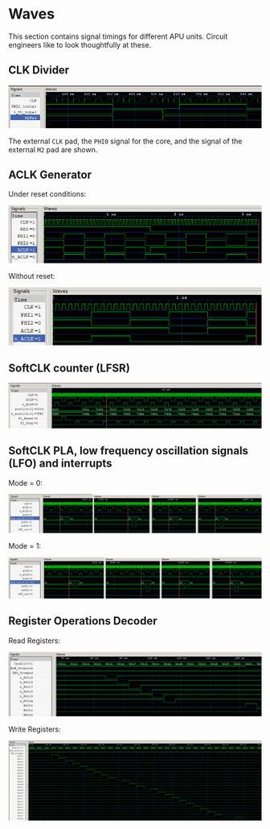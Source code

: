 # Waves

This section contains signal timings for different APU units. Circuit engineers like to look thoughtfully at these.

## CLK Divider

![div](/BreakingNESWiki/imgstore/apu/waves/div.png)

The external `CLK` pad, the `PHI0` signal for the core, and the signal of the external `M2` pad are shown.

## ACLK Generator

Under reset conditions:

![aclk_with_reset](/BreakingNESWiki/imgstore/apu/waves/aclk_with_reset.png)

Without reset:

![aclk](/BreakingNESWiki/imgstore/apu/waves/aclk.png)

## SoftCLK counter (LFSR)

![softclk_lfsr](/BreakingNESWiki/imgstore/apu/waves/softclk_lfsr.png)

## SoftCLK PLA, low frequency oscillation signals (LFO) and interrupts

Mode = 0:

![softclk_mode0](/BreakingNESWiki/imgstore/apu/waves/softclk_mode0.png)

Mode = 1:

![softclk_mode1](/BreakingNESWiki/imgstore/apu/waves/softclk_mode1.png)

## Register Operations Decoder

Read Registers:

![regops_read](/BreakingNESWiki/imgstore/apu/waves/regops_read.png)

Write Registers:

![regops_write](/BreakingNESWiki/imgstore/apu/waves/regops_write.png)
